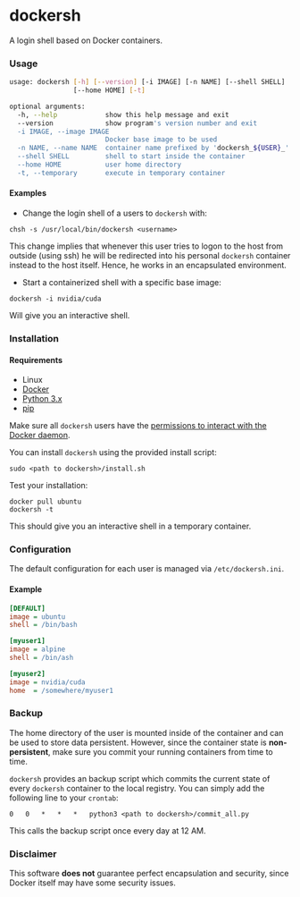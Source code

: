 # dockersh
A login shell based on Docker containers.


### Usage
```sh
usage: dockersh [-h] [--version] [-i IMAGE] [-n NAME] [--shell SHELL]
                [--home HOME] [-t]

optional arguments:
  -h, --help            show this help message and exit
  --version             show program's version number and exit
  -i IMAGE, --image IMAGE
                        Docker base image to be used
  -n NAME, --name NAME  container name prefixed by 'dockersh_${USER}_'
  --shell SHELL         shell to start inside the container
  --home HOME           user home directory
  -t, --temporary       execute in temporary container
```
#### Examples
- Change the login shell of a users to `dockersh` with:
```
chsh -s /usr/local/bin/dockersh <username>
```
This change implies that whenever this user tries to logon to the host from outside (using ssh) he will be redirected into his personal `dockersh` container instead to the host itself.
Hence, he works in an encapsulated environment.


- Start a containerized shell with a specific base image:
```
dockersh -i nvidia/cuda
```
Will give you an interactive shell.

### Installation
#### Requirements
- Linux
- [Docker](https://docs.docker.com/install/)
- [Python 3.x](https://www.python.org/downloads/)
- [pip](https://pip.pypa.io/en/stable/installing/)

Make sure all `dockersh` users have the [permissions to interact with the Docker daemon](https://docs.docker.com/install/linux/linux-postinstall/).

You can install `dockersh` using the provided install script:
```
sudo <path to dockersh>/install.sh
```
Test your installation:
```
docker pull ubuntu
dockersh -t
```
This should give you an interactive shell in a temporary container.

### Configuration
The default configuration for each user is managed via `/etc/dockersh.ini`.

#### Example
```ini
[DEFAULT]
image = ubuntu
shell = /bin/bash

[myuser1]
image = alpine
shell = /bin/ash

[myuser2]
image = nvidia/cuda
home  = /somewhere/myuser1
```

### Backup
The home directory of the user is mounted inside of the container and can be used to store data persistent.
However, since the container state is __non-persistent__, make sure you commit your running containers from time to time.

`dockersh` provides an backup script which commits the current state of every `dockersh` container to the local registry.
You can simply add the following line to your `crontab`:
```
0   0   *   *   *   python3 <path to dockersh>/commit_all.py
```
This calls the backup script once every day at 12 AM.

### Disclaimer
This software __does not__ guarantee perfect encapsulation and security, since Docker itself may have some security issues.
